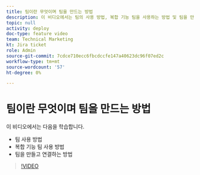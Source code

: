 ```yaml
---
title: 팀이란 무엇이며 팀을 만드는 방법
description: 이 비디오에서는 팀의 사용 방법, 복합 기능 팀을 사용하는 방법 및 팀을 만드는 방법을 알아봅니다.
topic: null
activity: deploy
doc-type: feature video
team: Technical Marketing
kt: Jira ticket
role: Admin
source-git-commit: 7cdce710ecc6fbcdccfe147a40623dc96f07ed2c
workflow-type: tm+mt
source-wordcount: '57'
ht-degree: 0%

---
```


# 팀이란 무엇이며 팀을 만드는 방법

이 비디오에서는 다음을 학습합니다.

* 팀 사용 방법
* 복합 기능 팀 사용 방법
* 팀을 만들고 연결하는 방법

>[!VIDEO](https://video.tv.adobe.com/v/335071/?quality=12)
